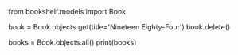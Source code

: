 
from bookshelf.models import Book


book = Book.objects.get(title='Nineteen Eighty-Four')
book.delete()

books = Book.objects.all()
print(books)
